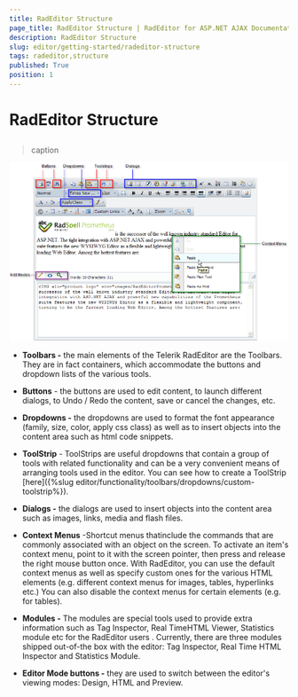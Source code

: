 ```yaml
---
title: RadEditor Structure
page_title: RadEditor Structure | RadEditor for ASP.NET AJAX Documentation
description: RadEditor Structure
slug: editor/getting-started/radeditor-structure
tags: radeditor,structure
published: True
position: 1
---
```


# RadEditor Structure



## 
>caption 

![](images/editor-structure001.png)

* **Toolbars -** the main elements of the Telerik RadEditor are the Toolbars. They are in fact containers, which accommodate the buttons and dropdown lists of the various tools.

* **Buttons** - the buttons are used to edit content, to launch different dialogs, to Undo / Redo the content, save or cancel the changes, etc.

* **Dropdowns -** the dropdowns are used to format the font appearance (family, size, color, apply css class) as well as to insert objects into the content area such as html code snippets.

* **ToolStrip** - ToolStrips are useful dropdowns that contain a group of tools with related functionality and can be a very convenient means of arranging tools used in the editor. You can see how to create a ToolStrip [here]({%slug editor/functionality/toolbars/dropdowns/custom-toolstrip%}).

* **Dialogs -** the dialogs are used to insert objects into the content area such as images, links, media and flash files.

* **Context Menus** -Shortcut menus thatinclude the commands that are commonly associated with an object on the screen. To activate an item's context menu, point to it with the screen pointer, then press and release the right mouse button once. With RadEditor, you can use the default context menus as well as specify custom ones for the various HTML elements (e.g. different context menus for images, tables, hyperlinks etc.) You can also disable the context menus for certain elements (e.g. for tables).

* **Modules -** The modules are special tools used to provide extra information such as Tag Inspector, Real TimeHTML Viewer, Statistics module etc for the RadEditor users . Currently, there are three modules shipped out-of-the box with the editor: Tag Inspector, Real Time HTML Inspector and Statistics Module.

* **Editor Mode buttons -** they are used to switch between the editor's viewing modes: Design, HTML and Preview.
